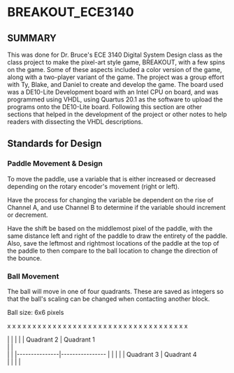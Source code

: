 # BREAKOUT_ECE3140

## SUMMARY

This was done for Dr. Bruce's ECE 3140 Digital System Design class as the class project to make the pixel-art style game, BREAKOUT, with a few spins on the game. Some of these aspects included a color version of the game, along with a two-player variant of the game. The project was a group effort with Ty, Blake, and Daniel to create and develop the game. The board used was a DE10-Lite Development board with an Intel CPU on board, and was programmed using VHDL, using Quartus 20.1 as the software to upload the programs onto the DE10-Lite board. Following this section are other sections that helped in the development of the project or other notes to help readers with dissecting the VHDL descriptions.


## Standards for Design

### Paddle Movement & Design
To move the paddle, use a variable that is either increased or decreased depending on the rotary encoder's movement (right or left).

Have the process for changing the variable be dependent on the rise of Channel A, and use Channel B to determine if the variable should increment or decrement.

Have the shift be based on the middlemost pixel of the paddle, with the same distance left and right of the paddle to draw the entirety of the paddle. Also, save the leftmost and rightmost locations of the paddle at the top of the paddle to then compare to the ball location to change the direction of the bounce.

### Ball Movement

The ball will move in one of four quadrants. These are saved as integers so that the ball's scaling can be changed when contacting another block.

Ball size: 6x6 pixels

x x x x x x
x x x x x x
x x x x x x
x x x x x x
x x x x x x
x x x x x x

|               |
|               |
|  Quadrant 2   |    Quadrant 1   
|               |    
|               |
|---------------|----------------
|               |
|               |
|  Quadrant 3   |    Quadrant 4   
|               |
|               |
